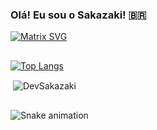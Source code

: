 ### Olá! Eu sou o Sakazaki! 🇧🇷

[![Matrix SVG](https://raw.githubusercontent.com/rodrigograca31/rodrigograca31/master/matrix.svg)](https://www.youtube.com/watch?v=SDkAGkd4NLc) 

<p>
  <h2 align="center"><b></b></h2>
</p>

[![Top Langs](https://github-readme-stats.vercel.app/api/top-langs/?username=DevSakazaki)](https://github.com/anuraghazra/github-readme-stats)  <p>&nbsp;<img align="center" src="https://github-readme-stats.vercel.app/api?username=DevSakazaki&show_icons=true&locale=en" alt="DevSakazaki" /></p>


 ##

 <div> 
 
 
  ![Snake animation](https://github.com/DevSakazaki/github-contribution-grid-snake.svg)
 
</div>
